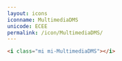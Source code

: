 ```yaml
---
layout: icons
iconname: MultimediaDMS
unicode: ECEE
permalink: /icon/MultimediaDMS/
---
```


``` html
<i class="mi mi-MultimediaDMS"></i>
```
